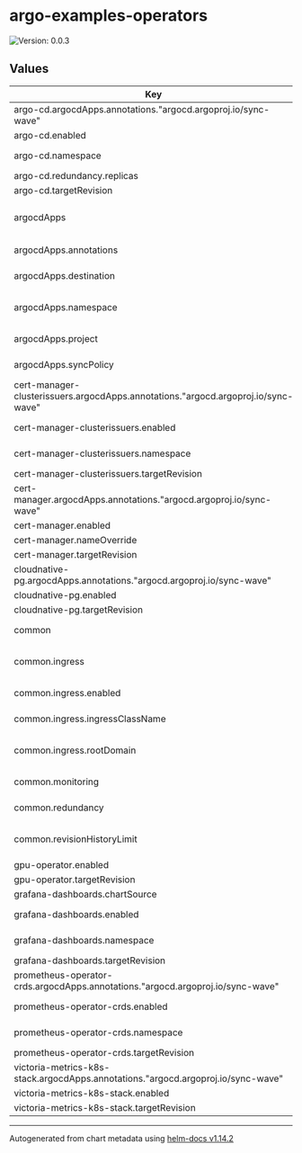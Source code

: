 # argo-examples-operators

![Version: 0.0.3](https://img.shields.io/badge/Version-0.0.3-informational?style=flat-square)

## Values

| Key | Type | Default | Description |
|-----|------|---------|-------------|
| argo-cd.argocdApps.annotations."argocd.argoproj.io/sync-wave" | string | `"1"` |  |
| argo-cd.enabled | bool | `true` | Enable/Takeover argocd |
| argo-cd.namespace | string | `"argocd"` | Override default target namespace |
| argo-cd.redundancy.replicas | int | `2` |  |
| argo-cd.targetRevision | string | `"7.7.14"` | Set chart version |
| argocdApps | object | `{"annotations":{"argocd.argoproj.io/sync-wave":"10"},"destination":{"server":"https://kubernetes.default.svc"},"namespace":"argocd","project":"default","syncPolicy":{"automated":{"prune":true,"selfHeal":true},"syncOptions":["CreateNamespace=true","ServerSideApply=true"]}}` | ArgoCD Application defaults for all applications |
| argocdApps.annotations | object | `{"argocd.argoproj.io/sync-wave":"10"}` | Set default annotations for the application. |
| argocdApps.destination | object | `{"server":"https://kubernetes.default.svc"}` | Set default argocd destination configuration |
| argocdApps.namespace | string | `"argocd"` | Set default namespace to put the ArgoCD App CRD into |
| argocdApps.project | string | `"default"` | Set default ArgoCD Project to designate |
| argocdApps.syncPolicy | object | `{"automated":{"prune":true,"selfHeal":true},"syncOptions":["CreateNamespace=true","ServerSideApply=true"]}` | Set default syncPolicy for all apps |
| cert-manager-clusterissuers.argocdApps.annotations."argocd.argoproj.io/sync-wave" | string | `"3"` |  |
| cert-manager-clusterissuers.enabled | bool | `true` | Install default cert-manager ClusterIssuers |
| cert-manager-clusterissuers.namespace | string | `"cert-manager"` | Override default target namespace |
| cert-manager-clusterissuers.targetRevision | string | `"0.0.1"` | Set chart version |
| cert-manager.argocdApps.annotations."argocd.argoproj.io/sync-wave" | string | `"2"` |  |
| cert-manager.enabled | bool | `true` | Enable cert-manager |
| cert-manager.nameOverride | string | `nil` | Override app name |
| cert-manager.targetRevision | string | `"v1.15.3"` | Set chart version |
| cloudnative-pg.argocdApps.annotations."argocd.argoproj.io/sync-wave" | string | `"4"` |  |
| cloudnative-pg.enabled | bool | `true` | Enable CNPG |
| cloudnative-pg.targetRevision | string | `"0.22.0"` | Set chart version |
| common | object | `{"ingress":{"enabled":false,"ingressClassName":"traefik","rootDomain":""},"monitoring":{"enabled":false},"redundancy":{"replicas":3},"revisionHistoryLimit":2}` | Set common settings to be used in all applications |
| common.ingress | object | `{"enabled":false,"ingressClassName":"traefik","rootDomain":""}` | Common defaults applied to ingresses in all applications |
| common.ingress.enabled | bool | `false` | Enable ingresses for all applications |
| common.ingress.ingressClassName | string | `"traefik"` | Set default ingressClassName |
| common.ingress.rootDomain | string | `""` | Set root domain to use for ingress rules of all applications |
| common.monitoring | object | `{"enabled":false}` | TODO Set/Enable podMonitor/serviceMonitor |
| common.redundancy | object | `{"replicas":3}` | Set default redundancy configurations |
| common.revisionHistoryLimit | int | `2` | Default revisionHistoryLimit where applicable |
| gpu-operator.enabled | bool | `true` | Load gpu-operator |
| gpu-operator.targetRevision | string | `"v24.6.1"` | Set chart version |
| grafana-dashboards.chartSource | string | `"git"` | Set chart source. git/helm |
| grafana-dashboards.enabled | bool | `true` | Load Prom CRDs for Victoria Metrics |
| grafana-dashboards.namespace | string | `"victoria-metrics-k8s-stack"` | Override default target namespace |
| grafana-dashboards.targetRevision | string | `"HEAD"` | Set chart version |
| prometheus-operator-crds.argocdApps.annotations."argocd.argoproj.io/sync-wave" | string | `"2"` |  |
| prometheus-operator-crds.enabled | bool | `true` | Load Prom CRDs for Victoria Metrics |
| prometheus-operator-crds.namespace | string | `"victoria-metrics-k8s-stack"` | Override default target namespace |
| prometheus-operator-crds.targetRevision | string | `"14.0.0"` | Set chart version |
| victoria-metrics-k8s-stack.argocdApps.annotations."argocd.argoproj.io/sync-wave" | string | `"3"` |  |
| victoria-metrics-k8s-stack.enabled | bool | `true` | Enable victoria-metrics |
| victoria-metrics-k8s-stack.targetRevision | string | `"0.25.14"` | Set chart version |

----------------------------------------------
Autogenerated from chart metadata using [helm-docs v1.14.2](https://github.com/norwoodj/helm-docs/releases/v1.14.2)
